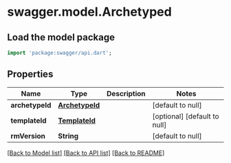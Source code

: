 # swagger.model.Archetyped

## Load the model package
```dart
import 'package:swagger/api.dart';
```

## Properties
Name | Type | Description | Notes
------------ | ------------- | ------------- | -------------
**archetypeId** | [**ArchetypeId**](ArchetypeId.md) |  | [default to null]
**templateId** | [**TemplateId**](TemplateId.md) |  | [optional] [default to null]
**rmVersion** | **String** |  | [default to null]

[[Back to Model list]](../README.md#documentation-for-models) [[Back to API list]](../README.md#documentation-for-api-endpoints) [[Back to README]](../README.md)

